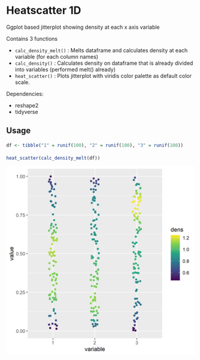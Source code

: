# Heatscatter 1D
Ggplot based jitterplot showing density at each x axis variable

Contains 3 functions
- `calc_density_melt()` : Melts dataframe and calculates density at each variable (for each column names)
- `calc_density()` : Calculates density on dataframe that is already divided into variables (performed melt() already)
- `heat_scatter()` : Plots jitterplot with viridis color palette as default color scale.

Dependencies:
- reshape2
- tidyverse

## Usage
```R
df <- tibble("1" = runif(100), "2" = runif(100), "3" = runif(100))

heat_scatter(calc_density_melt(df))
```

![example](example/example.png)

